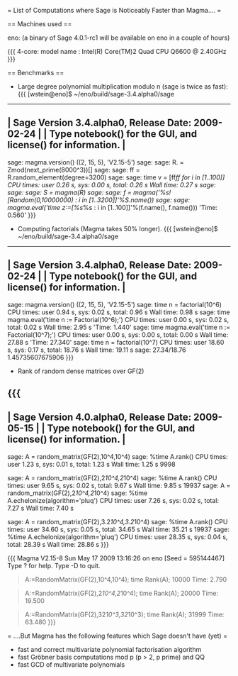 = List of Computations where Sage is Noticeably Faster than Magma.... =

== Machines used ==

eno: (a binary of Sage 4.0.1-rc1 will be available on eno in a couple of hours)

{{{
4-core: model name	: Intel(R) Core(TM)2 Quad CPU    Q6600  @ 2.40GHz
}}}

== Benchmarks ==

* Large degree polynomial multiplication modulo n (sage is twice as fast):
{{{
[wstein@eno]$ ~/eno/build/sage-3.4.alpha0/sage
----------------------------------------------------------------------
| Sage Version 3.4.alpha0, Release Date: 2009-02-24                  |
| Type notebook() for the GUI, and license() for information.        |
----------------------------------------------------------------------
sage: magma.version()
((2, 15, 5), 'V2.15-5')
sage: sage: R.<t> = Zmod(next_prime(8000^3))[]
sage: sage: ff = R.random_element(degree=3200)
sage: sage: time v = [ff*ff for i in [1..100]]
CPU times: user 0.26 s, sys: 0.00 s, total: 0.26 s
Wall time: 0.27 s
sage: 
sage: sage: S = magma(R)
sage: sage: f = magma('%s![Random(0,10000000) : i in [1..3200]]'%S.name())
sage: sage: magma.eval('time z:=[%s*%s : i in [1..100]]'%(f.name(), f.name()))
'Time: 0.560'
}}}

* Computing factorials (Magma takes 50% longer).
{{{
[wstein@eno]$ ~/eno/build/sage-3.4.alpha0/sage
----------------------------------------------------------------------
| Sage Version 3.4.alpha0, Release Date: 2009-02-24                  |
| Type notebook() for the GUI, and license() for information.        |
----------------------------------------------------------------------
sage: magma.version()
((2, 15, 5), 'V2.15-5')
sage: time n = factorial(10^6)
CPU times: user 0.94 s, sys: 0.02 s, total: 0.96 s
Wall time: 0.98 s
sage: time magma.eval('time n := Factorial(10^6);')
CPU times: user 0.00 s, sys: 0.02 s, total: 0.02 s
Wall time: 2.95 s
'Time: 1.440'
sage: time magma.eval('time n := Factorial(10^7);')
CPU times: user 0.00 s, sys: 0.00 s, total: 0.00 s
Wall time: 27.88 s
'Time: 27.340'
sage: time n = factorial(10^7)
CPU times: user 18.60 s, sys: 0.17 s, total: 18.76 s
Wall time: 19.11 s
sage: 27.34/18.76
1.45735607675906
}}}

* Rank of random dense matrices over GF(2)

{{{
----------------------------------------------------------------------
| Sage Version 4.0.alpha0, Release Date: 2009-05-15                  |
| Type notebook() for the GUI, and license() for information.        |
----------------------------------------------------------------------
sage: A = random_matrix(GF(2),10^4,10^4)
sage: %time A.rank()
CPU times: user 1.23 s, sys: 0.01 s, total: 1.23 s
Wall time: 1.25 s
9998

sage: A = random_matrix(GF(2),2*10^4,2*10^4)
sage: %time A.rank()
CPU times: user 9.65 s, sys: 0.02 s, total: 9.67 s
Wall time: 9.85 s
19937
sage: A = random_matrix(GF(2),2*10^4,2*10^4)
sage: %time A.echelonize(algorithm='pluq')
CPU times: user 7.26 s, sys: 0.02 s, total: 7.27 s
Wall time: 7.40 s

sage: A = random_matrix(GF(2),3.2*10^4,3.2*10^4)
sage: %time A.rank()
CPU times: user 34.60 s, sys: 0.05 s, total: 34.65 s
Wall time: 35.21 s
19937
sage: %time A.echelonize(algorithm='pluq')
CPU times: user 28.35 s, sys: 0.04 s, total: 28.39 s
Wall time: 28.86 s
}}}

{{{
Magma V2.15-8     Sun May 17 2009 13:16:26 on eno      [Seed = 595144467]
Type ? for help.  Type <Ctrl>-D to quit.
> A:=RandomMatrix(GF(2),10^4,10^4);
> time Rank(A);
10000
Time: 2.790

> A:=RandomMatrix(GF(2),2*10^4,2*10^4);
> time Rank(A);
20000
Time: 19.500

> A:=RandomMatrix(GF(2),32*10^3,32*10^3);
> time Rank(A);
31999
Time: 63.480
}}}


= ....But Magma has the following features which Sage doesn't have (yet) =

* fast and correct multivariate polynomial factorisation algorithm
* fast Gröbner basis computations mod p (p > 2, p prime) and QQ
* fast GCD of multivariate polynomials
